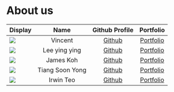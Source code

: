 # About us

Display | Name | Github Profile | Portfolio 
--------|:----:|:--------------:|:---------:
![](https://via.placeholder.com/100.png?text=Photo) | Vincent | [Github](https://github.com/vincesum) | [Portfolio](docs/team/vincent.md)
![](https://via.placeholder.com/100.png?text=Photo) | Lee ying ying | [Github](https://github.com/yyingg-243) | [Portfolio](docs/team/yyingg-243.md)
![](https://via.placeholder.com/100.png?text=Photo) | James Koh | [Github](https://github.com/James17042002) | [Portfolio](docs/team/JamesKoh.md)
![](https://via.placeholder.com/100.png?text=Photo) | Tiang Soon Yong | [Github](https://github.com/TiangSoonYong) | [Portfolio](docs/team/tiangsoonyong.md)
![](https://via.placeholder.com/100.png?text=Photo) | Irwin Teo | [Github](https://github.com/zavsky) | [Portfolio](docs/team/irwin.md)
